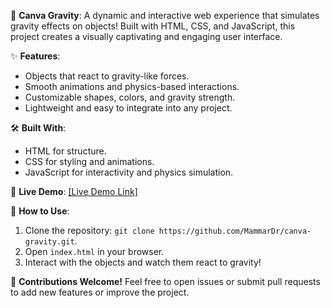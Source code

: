 🌌 **Canva Gravity**: A dynamic and interactive web experience that simulates gravity effects on objects! Built with HTML, CSS, and JavaScript, this project creates a visually captivating and engaging user interface.

✨ **Features**:
- Objects that react to gravity-like forces.
- Smooth animations and physics-based interactions.
- Customizable shapes, colors, and gravity strength.
- Lightweight and easy to integrate into any project.

🛠️ **Built With**:
- HTML for structure.
- CSS for styling and animations.
- JavaScript for interactivity and physics simulation.

🚀 **Live Demo**: [[Live Demo Link]](https://mammardr.github.io/Canva-balls-gravity/)

📂 **How to Use**:
1. Clone the repository: `git clone https://github.com/MammarDr/canva-gravity.git`.
2. Open `index.html` in your browser.
3. Interact with the objects and watch them react to gravity!

🌟 **Contributions Welcome!** Feel free to open issues or submit pull requests to add new features or improve the project.
